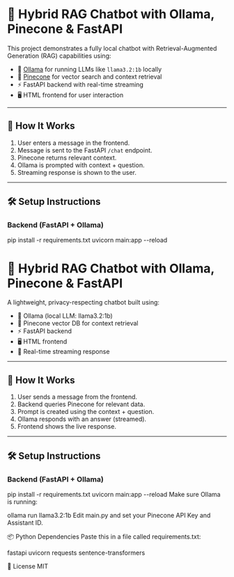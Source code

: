 # 💬 Hybrid RAG Chatbot with Ollama, Pinecone & FastAPI

This project demonstrates a fully local chatbot with Retrieval-Augmented Generation (RAG) capabilities using:

- 🔗 [Ollama](https://ollama.com/) for running LLMs like `llama3.2:1b` locally
- 🧠 [Pinecone](https://www.pinecone.io/) for vector search and context retrieval
- ⚡ FastAPI backend with real-time streaming
- 🖥️ HTML frontend for user interaction

---

## 🧠 How It Works

1. User enters a message in the frontend.
2. Message is sent to the FastAPI `/chat` endpoint.
3. Pinecone returns relevant context.
4. Ollama is prompted with context + question.
5. Streaming response is shown to the user.

---

## 🛠️ Setup Instructions

### Backend (FastAPI + Ollama)


pip install -r requirements.txt
uvicorn main:app --reload

# 💬 Hybrid RAG Chatbot with Ollama, Pinecone & FastAPI

A lightweight, privacy-respecting chatbot built using:

- 🔗 Ollama (local LLM: llama3.2:1b)
- 🧠 Pinecone vector DB for context retrieval
- ⚡ FastAPI backend
- 🖥️ HTML frontend
- 💬 Real-time streaming response
---

## 🧠 How It Works

1. User sends a message from the frontend.
2. Backend queries Pinecone for relevant data.
3. Prompt is created using the context + question.
4. Ollama responds with an answer (streamed).
5. Frontend shows the live response.

---

## 🛠️ Setup Instructions

### Backend (FastAPI + Ollama)


pip install -r requirements.txt
uvicorn main:app --reload
Make sure Ollama is running:


ollama run llama3.2:1b
Edit main.py and set your Pinecone API Key and Assistant ID.

📦 Python Dependencies
Paste this in a file called requirements.txt:


fastapi
uvicorn
requests
sentence-transformers

📄 License
MIT

